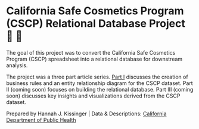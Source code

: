 # California Safe Cosmetics Program (CSCP) Relational Database Project :lipstick: :test_tube:

The goal of this project was to convert the California Safe Cosmetics Program (CSCP) spreadsheet into a relational database for downstream analysis.

The project was a three part article series. <a href="">Part I<a> discusses the creation of business rules and an entity relationship diagram for the CSCP dataset. Part II (coming soon) focuses on building the relational database. Part III (coming soon) discusses key insights and visualizations derived from the CSCP dataset.

Prepared by Hannah J. Kissinger | Data & Descriptions: <a href="https://catalog.data.gov/dataset/chemicals-in-cosmetics-7d6ab">California Department of Public Health</a>
